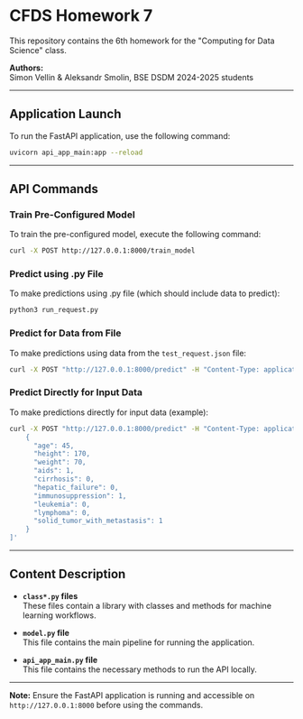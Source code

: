# CFDS Homework 7

This repository contains the 6th homework for the "Computing for Data Science" class.

**Authors:**  
Simon Vellin & Aleksandr Smolin, BSE DSDM 2024-2025 students

---

## Application Launch

To run the FastAPI application, use the following command:

```bash
uvicorn api_app_main:app --reload
```

---

## API Commands

### Train Pre-Configured Model
To train the pre-configured model, execute the following command:

```bash
curl -X POST http://127.0.0.1:8000/train_model
```

### Predict using .py File
To make predictions using .py file (which should include data to predict):

```bash
python3 run_request.py
```

### Predict for Data from File
To make predictions using data from the `test_request.json` file:

```bash
curl -X POST "http://127.0.0.1:8000/predict" -H "Content-Type: application/json" -d @test_request.json
```

### Predict Directly for Input Data
To make predictions directly for input data (example):

```bash
curl -X POST "http://127.0.0.1:8000/predict" -H "Content-Type: application/json" -d '[
    {
      "age": 45,
      "height": 170,
      "weight": 70,
      "aids": 1,
      "cirrhosis": 0,
      "hepatic_failure": 0,
      "immunosuppression": 1,
      "leukemia": 0,
      "lymphoma": 0,
      "solid_tumor_with_metastasis": 1
    }
]'
```

---

## Content Description

- **`class*.py` files**  
  These files contain a library with classes and methods for machine learning workflows.

- **`model.py` file**  
  This file contains the main pipeline for running the application.

- **`api_app_main.py` file**  
  This file contains the necessary methods to run the API locally.

---

**Note:** Ensure the FastAPI application is running and accessible on `http://127.0.0.1:8000` before using the commands.
